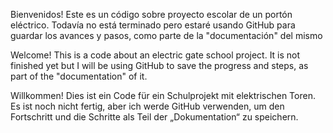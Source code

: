 Bienvenidos! Este es un código sobre proyecto escolar de un portón eléctrico. Todavía no está terminado pero estaré usando GitHub para guardar los avances y pasos, como parte de la "documentación" del mismo

Welcome! This is a code about an electric gate school project. It is not finished yet but I will be using GitHub to save the progress and steps, as part of the "documentation" of it.

Willkommen! Dies ist ein Code für ein Schulprojekt mit elektrischen Toren. Es ist noch nicht fertig, aber ich werde GitHub verwenden, um den Fortschritt und die Schritte als Teil der „Dokumentation“ zu speichern.
